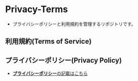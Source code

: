 # Privacy-Terms
- プライバシーポリシーと利用規約を管理するリポジトリです。

## 利用規約(Terms of Service)

## プライバシーポリシー(Privacy Policy)
- [**プライバシーポリシー**の記載はこちら](https://github.com/toypocket/Privacy-Terms/blob/main/Terms/README_Privacy.md)
